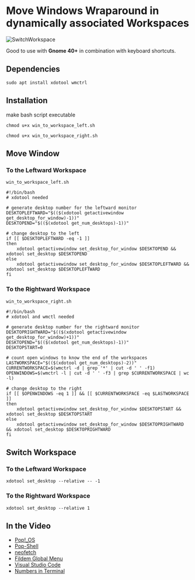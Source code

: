 # Move Windows Wraparound in dynamically associated Workspaces

![SwitchWorkspace](workspaceswitch_numbers.gif)

Good to use with **Gnome 40+** in combination with keyboard shortcuts.
## Dependencies
```
sudo apt install xdotool wmctrl
```

## Installation
make bash script executable
```
chmod u+x win_to_workspace_left.sh
```
```
chmod u+x win_to_workspace_right.sh
```

## Move Window
### To the Leftward Workspace
```
win_to_workspace_left.sh
```

```
#!/bin/bash
# xdotool needed

# generate desktop number for the leftward monitor
DESKTOPLEFTWARD="$(($(xdotool getactivewindow get_desktop_for_window)-1))"
DESKTOPEND="$(($(xdotool get_num_desktops)-1))"

# change desktop to the left
if [[ $DESKTOPLEFTWARD -eq -1 ]]
then
    xdotool getactivewindow set_desktop_for_window $DESKTOPEND && xdotool set_desktop $DESKTOPEND
else
    xdotool getactivewindow set_desktop_for_window $DESKTOPLEFTWARD && xdotool set_desktop $DESKTOPLEFTWARD
fi
```

### To the Rightward Workspace
```
win_to_workspace_right.sh
```

```
#!/bin/bash
# xdotool and wmctl needed

# generate desktop number for the rightward monitor
DESKTOPRIGHTWARD="$(($(xdotool getactivewindow get_desktop_for_window)+1))"
DESKTOPEND="$(($(xdotool get_num_desktops)-1))"
DESKTOPSTART=0

# count open windows to know the end of the workspaces
LASTWORKSPACE="$(($(xdotool get_num_desktops)-2))"
CURRENTWORKSPACE=$(wmctrl -d | grep '*' | cut -d ' ' -f1)
OPENWINDOWS=$(wmctrl -l | cut -d ' ' -f3 | grep $CURRENTWORKSPACE | wc -l)

# change desktop to the right
if [[ $OPENWINDOWS -eq 1 ]] && [[ $CURRENTWORKSPACE -eq $LASTWORKSPACE ]]
then
    xdotool getactivewindow set_desktop_for_window $DESKTOPSTART && xdotool set_desktop $DESKTOPSTART
else
    xdotool getactivewindow set_desktop_for_window $DESKTOPRIGHTWARD && xdotool set_desktop $DESKTOPRIGHTWARD
fi
```

## Switch Workspace

### To the Leftward Workspace
```
xdotool set_desktop --relative -- -1
```

### To the Rightward Workspace
```
xdotool set_desktop --relative 1
```

## In the Video
* [Pop!_OS](https://pop.system76.com/)
* [Pop-Shell](https://github.com/pop-os/shell)
* [neofetch](https://github.com/dylanaraps/neofetch)
* [Fildem Global Menu](https://github.com/gonzaarcr/Fildem)
* [Visual Studio Code](https://code.visualstudio.com/)
* [Numbers in Terminal](https://github.com/ManeLippert/terminal-numbers)